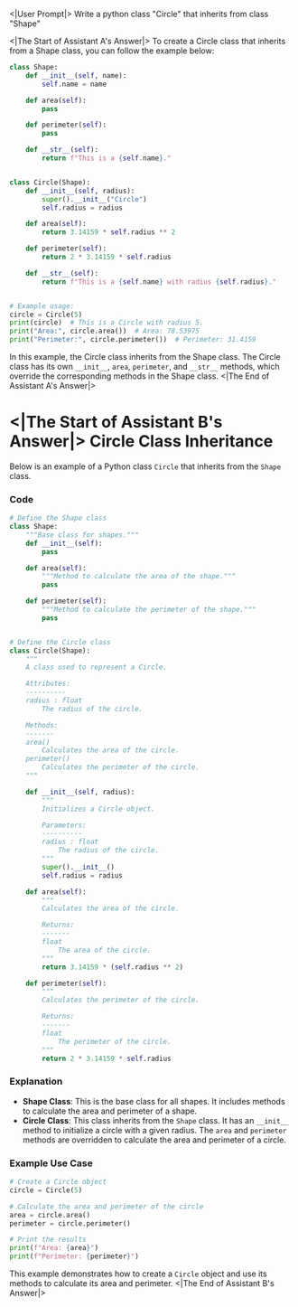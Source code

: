 <|User Prompt|>
Write a python class "Circle" that inherits from class "Shape"

<|The Start of Assistant A's Answer|>
To create a Circle class that inherits from a Shape class, you can follow the example below:

```python
class Shape:
    def __init__(self, name):
        self.name = name

    def area(self):
        pass

    def perimeter(self):
        pass

    def __str__(self):
        return f"This is a {self.name}."


class Circle(Shape):
    def __init__(self, radius):
        super().__init__("Circle")
        self.radius = radius

    def area(self):
        return 3.14159 * self.radius ** 2

    def perimeter(self):
        return 2 * 3.14159 * self.radius

    def __str__(self):
        return f"This is a {self.name} with radius {self.radius}."


# Example usage:
circle = Circle(5)
print(circle)  # This is a Circle with radius 5.
print("Area:", circle.area())  # Area: 78.53975
print("Perimeter:", circle.perimeter())  # Perimeter: 31.4159
```

In this example, the Circle class inherits from the Shape class. The Circle class has its own `__init__`, `area`, `perimeter`, and `__str__` methods, which override the corresponding methods in the Shape class.
<|The End of Assistant A's Answer|>

<|The Start of Assistant B's Answer|>
**Circle Class Inheritance**
================================

Below is an example of a Python class `Circle` that inherits from the `Shape` class.

### Code

```python
# Define the Shape class
class Shape:
    """Base class for shapes."""
    def __init__(self):
        pass

    def area(self):
        """Method to calculate the area of the shape."""
        pass

    def perimeter(self):
        """Method to calculate the perimeter of the shape."""
        pass


# Define the Circle class
class Circle(Shape):
    """
    A class used to represent a Circle.

    Attributes:
    ----------
    radius : float
        The radius of the circle.

    Methods:
    -------
    area()
        Calculates the area of the circle.
    perimeter()
        Calculates the perimeter of the circle.
    """

    def __init__(self, radius):
        """
        Initializes a Circle object.

        Parameters:
        ----------
        radius : float
            The radius of the circle.
        """
        super().__init__()
        self.radius = radius

    def area(self):
        """
        Calculates the area of the circle.

        Returns:
        -------
        float
            The area of the circle.
        """
        return 3.14159 * (self.radius ** 2)

    def perimeter(self):
        """
        Calculates the perimeter of the circle.

        Returns:
        -------
        float
            The perimeter of the circle.
        """
        return 2 * 3.14159 * self.radius
```

### Explanation

- **Shape Class**: This is the base class for all shapes. It includes methods to calculate the area and perimeter of a shape.
- **Circle Class**: This class inherits from the `Shape` class. It has an `__init__` method to initialize a circle with a given radius. The `area` and `perimeter` methods are overridden to calculate the area and perimeter of a circle.

### Example Use Case

```python
# Create a Circle object
circle = Circle(5)

# Calculate the area and perimeter of the circle
area = circle.area()
perimeter = circle.perimeter()

# Print the results
print(f"Area: {area}")
print(f"Perimeter: {perimeter}")
```

This example demonstrates how to create a `Circle` object and use its methods to calculate its area and perimeter.
<|The End of Assistant B's Answer|>